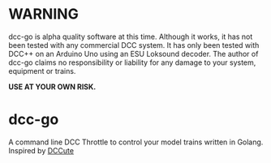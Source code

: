 # WARNING

dcc-go is alpha quality software at this time. Although it works, it has not
been tested with any commercial DCC system.
It has only been tested with DCC++ on an Arduino Uno using an ESU Loksound decoder.
The author of dcc-go claims no responsibility or liability for any damage to your system,
equipment or trains.

__USE AT YOUR OWN RISK.__

# dcc-go
A command line DCC Throttle to control your model trains written in Golang. Inspired by [DCCute](https://github.com/deltaray/DCCute)
